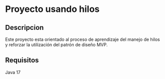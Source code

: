 # Proyecto usando hilos 

## Descripcion 
Este proyecto esta orientado al proceso de aprendizaje del manejo de hilos y reforzar la utilización del patrón de diseño MVP.

## Requisitos
Java 17

